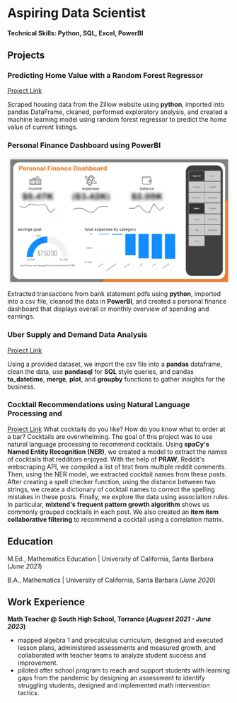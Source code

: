 # Aspiring Data Scientist

#### Technical Skills: Python, SQL, Excel, PowerBI

## Projects
### Predicting Home Value with a Random Forest Regressor
[Project Link](https://github.com/brianjglee/zillow-time-series-rfr)

Scraped housing data from the Zillow website using **python**, imported into pandas DataFrame, cleaned, performed exploratory analysis, and created a machine learning model using random forest regressor to predict the home value of current listings.

### Personal Finance Dashboard using PowerBI
![Image](/assets/dashboard.png)

Extracted transactions from bank statement pdfs using **python**, imported into a csv file, cleaned the data in **PowerBI**, and created a personal finance dashboard that displays overall or monthly overview of spending and earnings. 

### Uber Supply and Demand Data Analysis
[Project Link](https://github.com/brianjglee/uber-supply-demand)

Using a provided dataset, we import the csv file into a **pandas** dataframe, clean the data, use **pandasql** for **SQL** style queries, and pandas **to_datetime**, **merge**, **plot**, and **groupby** functions to gather insights for the business. 

### Cocktail Recommendations using Natural Language Processing and 
[Project Link](https://github.com/brianjglee/cocktail-recommendations)
What cocktails do you like? How do you know what to order at a bar? Cocktails are overwhelming. The goal of this project was to use natural language processing to recommend cocktails. Using **spaCy's Named Entity Recognition (NER)**, we created a model to extract the names of cocktails that redditors enjoyed. With the help of **PRAW**, Reddit's webscraping API, we compiled a list of text from multiple reddit comments. Then, using the NER model, we extracted cocktail names from these posts. After creating a spell checker function, using the distance between two strings, we create a dictionary of cocktail names to correct the spelling mistakes in these posts. Finally, we explore the data using association rules. In particular, **mlxtend's frequent pattern growth algorithm** shows us commonly grouped cocktails in each post. We also created an **item item collaborative filtering** to recommend a cocktail using a correlation matrix. 

## Education
M.Ed., Mathematics Education | University of California, Santa Barbara (_June 2021_)

B.A., Mathematics | University of California, Santa Barbara (_June 2020_)

## Work Experience
**Math Teacher @ South High School, Torrance (_Auguest 2021 - June 2023_)**
- mapped algebra 1 and precalculus curriculum, designed and executed lesson plans, administered assessments and measured growth, and collaborated with teacher teams to analyze student success and improvement.
- piloted after school program to reach and support students with learning gaps from the pandemic by designing an assessment to identify struggling students, designed and implemented math intervention tactics. 
